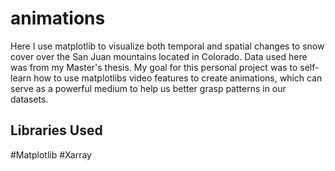 # animations
Here I use matplotlib to visualize both temporal and spatial changes to snow cover over the San Juan mountains located in Colorado.  Data used here was from my Master's thesis.  My goal for this personal project was to self-learn how to use matplotlibs video features to create animations, which can serve as a powerful medium to help us better grasp patterns in our datasets.

## Libraries Used
#Matplotlib #Xarray
